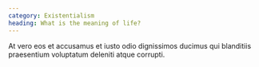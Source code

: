```yaml
---
category: Existentialism
heading: What is the meaning of life?
---
```


At vero eos et accusamus et iusto odio dignissimos ducimus qui blanditiis praesentium voluptatum deleniti atque corrupti.